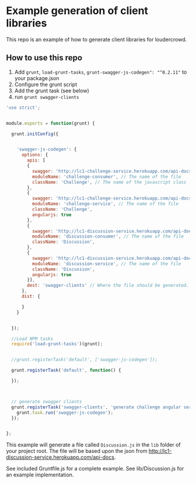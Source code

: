 # Example generation of client libraries

This repo is an example of how to generate client libraries for loudercrowd.

## How to use this repo

1. Add `grunt`, `load-grunt-tasks`, `grunt-swagger-js-codegen": "^0.2.11"` to your package.json
1. Configure the grunt script
1. Add the grunt task (see below)
2. run `grunt swagger-clients`

```javascript
'use strict';


module.exports = function(grunt) {

  grunt.initConfig({


    'swagger-js-codegen': {
      options: {
        apis: [
        {
          swagger: 'http://lc1-challenge-service.herokuapp.com/api-docs', // The location of the swagger file
          moduleName: 'challenge-consumer', // The name of the file
          className: 'Challenge', // The name of the javascript class
        },
        {
          swagger: 'http://lc1-challenge-service.herokuapp.com/api-docs', // The location of the swagger file
          moduleName: 'challenge-service', // The name of the file
          className: 'Challenge',
          angularjs: true
        },
        {
          swagger: 'http://lc1-discussion-service.herokuapp.com/api-docs', // The location of the swagger file
          moduleName: 'discussion-consumer', // The name of the file
          className: 'Discussion',
        },
        {
          swagger: 'http://lc1-discussion-service.herokuapp.com/api-docs', // The location of the swagger file
          moduleName: 'discussion-service', // The name of the file
          className: 'Discussion',
          angularjs: true
        }],
        dest: 'swagger-clients' // Where the file should be generated.
      },
      dist: {

      }
    }


  });

  //Load NPM tasks
  require('load-grunt-tasks')(grunt);


  //grunt.registerTask('default', ['swagger-js-codegen']);

  grunt.registerTask('default', function() {

  });



  // generate swagger clients
  grunt.registerTask('swagger-clients', 'generate challenge angular service', function () {
    grunt.task.run('swagger-js-codegen');
  });


};
```

This example will generate a file called `Discussion.js` in the `lib` folder of your project root.
The file will be based upon the json from http://lc1-discussion-service.herokuapp.com/api-docs.

See included Gruntfile.js for a complete example.
See lib/Discussion.js for an example implementation.

